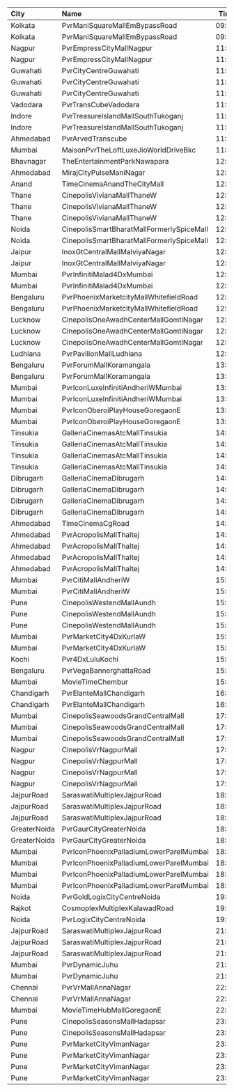 | City         | Name                                      |  Time | Type         | Price | Capacity | Booked |
| :----------- | :---------------------------------------- | ----: | :----------- | ----: | -------: | -----: |
| Kolkata      | PvrManiSquareMallEmBypassRoad             | 09:00 | Prime        |  150₹ |      110 |     20 |
| Kolkata      | PvrManiSquareMallEmBypassRoad             | 09:00 | Recliner     |  390₹ |        7 |      2 |
| Nagpur       | PvrEmpressCityMallNagpur                  | 11:00 | Classic      |  160₹ |       12 |      1 |
| Nagpur       | PvrEmpressCityMallNagpur                  | 11:00 | Prime        |  190₹ |       48 |      5 |
| Guwahati     | PvrCityCentreGuwahati                     | 11:15 | Classic      |  180₹ |       40 |     23 |
| Guwahati     | PvrCityCentreGuwahati                     | 11:15 | Prime        |  190₹ |       82 |     79 |
| Guwahati     | PvrCityCentreGuwahati                     | 11:15 | PrimePlus    |  230₹ |       13 |     13 |
| Vadodara     | PvrTransCubeVadodara                      | 11:30 | Prime        |  140₹ |       90 |      5 |
| Indore       | PvrTreasureIslandMallSouthTukoganj        | 11:30 | Prime        |  150₹ |      117 |      6 |
| Indore       | PvrTreasureIslandMallSouthTukoganj        | 11:30 | Recliner     |  220₹ |       11 |      8 |
| Ahmedabad    | PvrArvedTranscube                         | 11:30 | Prime        |  150₹ |       96 |     19 |
| Mumbai       | MaisonPvrTheLoftLuxeJioWorldDriveBkc      | 11:30 | Platinum     |  700₹ |       33 |     19 |
| Bhavnagar    | TheEntertainmentParkNawapara              | 12:00 | Gold         |  150₹ |      142 |      4 |
| Ahmedabad    | MirajCityPulseManiNagar                   | 12:05 | Gold         |  140₹ |       66 |      2 |
| Anand        | TimeCinemaAnandTheCityMall                | 12:15 | Standard100  |  100₹ |      131 |     31 |
| Thane        | CinepolisVivianaMallThaneW                | 12:15 | Normal       |  180₹ |       24 |     12 |
| Thane        | CinepolisVivianaMallThaneW                | 12:15 | Executive    |  200₹ |       72 |     68 |
| Thane        | CinepolisVivianaMallThaneW                | 12:15 | Premium      |  220₹ |       12 |     12 |
| Noida        | CinepolisSmartBharatMallFormerlySpiceMall | 12:30 | Classic      |  150₹ |       65 |      7 |
| Noida        | CinepolisSmartBharatMallFormerlySpiceMall | 12:30 | Premium      |  150₹ |       40 |     35 |
| Jaipur       | InoxGtCentralMallMalviyaNagar             | 12:30 | Executive    |  300₹ |       18 |      2 |
| Jaipur       | InoxGtCentralMallMalviyaNagar             | 12:30 | Royale       |  330₹ |       46 |     29 |
| Mumbai       | PvrInfinitiMalad4DxMumbai                 | 12:30 | 4DxPrime     |  490₹ |       26 |     26 |
| Mumbai       | PvrInfinitiMalad4DxMumbai                 | 12:30 | 4DxClassic   |  470₹ |       12 |      3 |
| Bengaluru    | PvrPhoenixMarketcityMallWhitefieldRoad    | 12:40 | Classic      |  260₹ |       72 |     58 |
| Bengaluru    | PvrPhoenixMarketcityMallWhitefieldRoad    | 12:40 | Recliner     |  420₹ |        7 |      7 |
| Lucknow      | CinepolisOneAwadhCenterMallGomtiNagar     | 12:45 | Executive    |  160₹ |       78 |      2 |
| Lucknow      | CinepolisOneAwadhCenterMallGomtiNagar     | 12:45 | Premium      |  170₹ |       38 |     29 |
| Lucknow      | CinepolisOneAwadhCenterMallGomtiNagar     | 12:45 | Vip          |  450₹ |       11 |     10 |
| Ludhiana     | PvrPavilionMallLudhiana                   | 12:45 | Classic      |  230₹ |       64 |     17 |
| Bengaluru    | PvrForumMallKoramangala                   | 13:15 | Classic      |  270₹ |      156 |    127 |
| Bengaluru    | PvrForumMallKoramangala                   | 13:15 | Recliner     |  460₹ |       12 |     12 |
| Mumbai       | PvrIconLuxeInfinitiAndheriWMumbai         | 13:45 | Luxe         |  500₹ |       51 |     31 |
| Mumbai       | PvrIconLuxeInfinitiAndheriWMumbai         | 13:45 | LuxeSuperior |  500₹ |       33 |     27 |
| Mumbai       | PvrIconOberoiPlayHouseGoregaonE           | 13:50 | Prime        |  190₹ |       48 |     36 |
| Mumbai       | PvrIconOberoiPlayHouseGoregaonE           | 13:50 | Recliner     |  670₹ |       13 |      2 |
| Tinsukia     | GalleriaCinemasAtcMallTinsukia            | 14:00 | Business     |  290₹ |       14 |      7 |
| Tinsukia     | GalleriaCinemasAtcMallTinsukia            | 14:00 | Silver       |  100₹ |       34 |     18 |
| Tinsukia     | GalleriaCinemasAtcMallTinsukia            | 14:00 | Gold         |  190₹ |       66 |     33 |
| Tinsukia     | GalleriaCinemasAtcMallTinsukia            | 14:00 | Platinum     |  240₹ |      123 |     61 |
| Dibrugarh    | GalleriaCinemaDibrugarh                   | 14:00 | Business     |  340₹ |       16 |      8 |
| Dibrugarh    | GalleriaCinemaDibrugarh                   | 14:00 | Silver       |  100₹ |       58 |     29 |
| Dibrugarh    | GalleriaCinemaDibrugarh                   | 14:00 | Gold         |  190₹ |       59 |     30 |
| Dibrugarh    | GalleriaCinemaDibrugarh                   | 14:00 | Executive    |  240₹ |       94 |     51 |
| Ahmedabad    | TimeCinemaCgRoad                          | 14:00 | Standard220  |  220₹ |      108 |      8 |
| Ahmedabad    | PvrAcropolisMallThaltej                   | 14:00 | Prime        |  225₹ |       98 |     37 |
| Ahmedabad    | PvrAcropolisMallThaltej                   | 14:00 | Classic      |  200₹ |       42 |      2 |
| Ahmedabad    | PvrAcropolisMallThaltej                   | 14:00 | Recliner     |  475₹ |       10 |      8 |
| Ahmedabad    | PvrAcropolisMallThaltej                   | 14:00 | PrimePlus    |  275₹ |       14 |      5 |
| Mumbai       | PvrCitiMallAndheriW                       | 15:10 | Recliner     |  460₹ |       12 |      9 |
| Mumbai       | PvrCitiMallAndheriW                       | 15:10 | Prime        |  285₹ |       73 |     36 |
| Pune         | CinepolisWestendMallAundh                 | 15:20 | Normal       |  240₹ |       10 |     10 |
| Pune         | CinepolisWestendMallAundh                 | 15:20 | Executive    |  240₹ |       36 |     36 |
| Pune         | CinepolisWestendMallAundh                 | 15:20 | Premium      |  240₹ |       18 |     18 |
| Mumbai       | PvrMarketCity4DxKurlaW                    | 15:30 | 4DxPrime     |  560₹ |       42 |     14 |
| Mumbai       | PvrMarketCity4DxKurlaW                    | 15:30 | 4DxClassic   |  520₹ |       30 |      4 |
| Kochi        | Pvr4DxLuluKochi                           | 15:45 | Classic      |  400₹ |      116 |    114 |
| Bengaluru    | PvrVegaBannerghattaRoad                   | 15:50 | Classic      |  250₹ |      110 |    109 |
| Mumbai       | MovieTimeChembur                          | 15:50 | Silver       |  150₹ |       46 |     31 |
| Chandigarh   | PvrElanteMallChandigarh                   | 16:20 | Classic      |  212₹ |       70 |     67 |
| Chandigarh   | PvrElanteMallChandigarh                   | 16:20 | Recliner     |  599₹ |       13 |     13 |
| Mumbai       | CinepolisSeawoodsGrandCentralMall         | 17:25 | Executive    |  220₹ |       35 |     15 |
| Mumbai       | CinepolisSeawoodsGrandCentralMall         | 17:25 | Premium      |  240₹ |       28 |     27 |
| Mumbai       | CinepolisSeawoodsGrandCentralMall         | 17:25 | Vip          |  340₹ |        7 |      7 |
| Nagpur       | CinepolisVrNagpurMall                     | 17:40 | Vip          |  450₹ |        4 |      2 |
| Nagpur       | CinepolisVrNagpurMall                     | 17:40 | Premium      |  220₹ |       20 |     20 |
| Nagpur       | CinepolisVrNagpurMall                     | 17:40 | Executive    |  200₹ |       25 |     14 |
| Nagpur       | CinepolisVrNagpurMall                     | 17:40 | Normal       |  180₹ |        9 |      3 |
| JajpurRoad   | SaraswatiMultiplexJajpurRoad              | 18:10 | Box          |  200₹ |       21 |     15 |
| JajpurRoad   | SaraswatiMultiplexJajpurRoad              | 18:10 | Platinum     |  130₹ |      160 |    112 |
| JajpurRoad   | SaraswatiMultiplexJajpurRoad              | 18:10 | Sapphire     |  100₹ |       40 |     40 |
| GreaterNoida | PvrGaurCityGreaterNoida                   | 18:20 | Classic      |  190₹ |      101 |     16 |
| GreaterNoida | PvrGaurCityGreaterNoida                   | 18:20 | Prime        |  215₹ |       13 |     10 |
| Mumbai       | PvrIconPhoenixPalladiumLowerParelMumbai   | 18:35 | Recliner     |  750₹ |        7 |      7 |
| Mumbai       | PvrIconPhoenixPalladiumLowerParelMumbai   | 18:35 | Prime        |  450₹ |       34 |     28 |
| Mumbai       | PvrIconPhoenixPalladiumLowerParelMumbai   | 18:35 | Classic      |  400₹ |       20 |      6 |
| Mumbai       | PvrIconPhoenixPalladiumLowerParelMumbai   | 18:35 | Lounger      |  400₹ |        5 |      4 |
| Noida        | PvrGoldLogixCityCentreNoida               | 19:05 | Recliner     |  900₹ |       32 |     32 |
| Rajkot       | CosmoplexMultiplexKalawadRoad             | 19:15 | Crew         |  200₹ |      268 |    143 |
| Noida        | PvrLogixCityCentreNoida                   | 19:15 | Classic      |  320₹ |       89 |     38 |
| JajpurRoad   | SaraswatiMultiplexJajpurRoad              | 21:00 | Box          |  200₹ |       21 |     15 |
| JajpurRoad   | SaraswatiMultiplexJajpurRoad              | 21:00 | Platinum     |  130₹ |      160 |    112 |
| JajpurRoad   | SaraswatiMultiplexJajpurRoad              | 21:00 | Sapphire     |  100₹ |       40 |     40 |
| Mumbai       | PvrDynamicJuhu                            | 21:30 | Prime        |  350₹ |      132 |     44 |
| Mumbai       | PvrDynamicJuhu                            | 21:30 | Lounger      |  370₹ |        6 |      2 |
| Chennai      | PvrVrMallAnnaNagar                        | 22:30 | Classic      |   66₹ |       12 |      8 |
| Chennai      | PvrVrMallAnnaNagar                        | 22:30 | Prime        |  211₹ |       56 |     28 |
| Mumbai       | MovieTimeHubMallGoregaonE                 | 22:55 | Mhraja       |  200₹ |       22 |      5 |
| Pune         | CinepolisSeasonsMallHadapsar              | 23:10 | Executive    |  250₹ |       44 |      7 |
| Pune         | CinepolisSeasonsMallHadapsar              | 23:10 | Premium      |  270₹ |       26 |     11 |
| Pune         | PvrMarketCityVimanNagar                   | 23:15 | Recliner     |  630₹ |        8 |      8 |
| Pune         | PvrMarketCityVimanNagar                   | 23:15 | PrimePlus    |  470₹ |       14 |     14 |
| Pune         | PvrMarketCityVimanNagar                   | 23:15 | Prime        |  390₹ |       97 |     97 |
| Pune         | PvrMarketCityVimanNagar                   | 23:15 | Classic      |  350₹ |       39 |     39 |